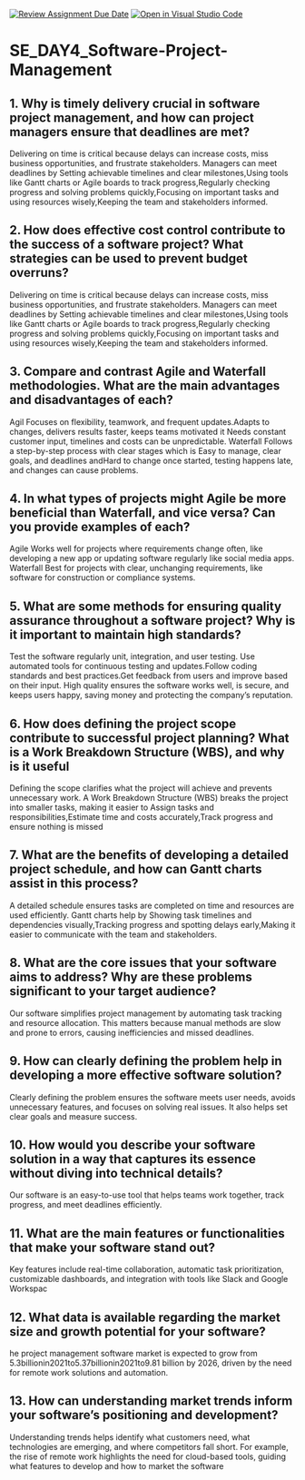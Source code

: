 [![Review Assignment Due Date](https://classroom.github.com/assets/deadline-readme-button-22041afd0340ce965d47ae6ef1cefeee28c7c493a6346c4f15d667ab976d596c.svg)](https://classroom.github.com/a/9pw6JKcu)
[![Open in Visual Studio Code](https://classroom.github.com/assets/open-in-vscode-2e0aaae1b6195c2367325f4f02e2d04e9abb55f0b24a779b69b11b9e10269abc.svg)](https://classroom.github.com/online_ide?assignment_repo_id=18446838&assignment_repo_type=AssignmentRepo)
# SE_DAY4_Software-Project-Management
## 1. Why is timely delivery crucial in software project management, and how can project managers ensure that deadlines are met?
Delivering on time is critical because delays can increase costs, miss business opportunities, and frustrate stakeholders. Managers can meet deadlines by Setting achievable timelines and clear milestones,Using tools like Gantt charts or Agile boards to track progress,Regularly checking progress and solving problems quickly,Focusing on important tasks and using resources wisely,Keeping the team and stakeholders informed.
## 2. How does effective cost control contribute to the success of a software project? What strategies can be used to prevent budget overruns?
Delivering on time is critical because delays can increase costs, miss business opportunities, and frustrate stakeholders. Managers can meet deadlines by Setting achievable timelines and clear milestones,Using tools like Gantt charts or Agile boards to track progress,Regularly checking progress and solving problems quickly,Focusing on important tasks and using resources wisely,Keeping the team and stakeholders informed.
## 3. Compare and contrast Agile and Waterfall methodologies. What are the main advantages and disadvantages of each?
Agil  Focuses on flexibility, teamwork, and frequent updates.Adapts to changes, delivers results faster, keeps teams motivated it  Needs constant customer input, timelines and costs can be unpredictable.
Waterfall Follows a step-by-step process with clear stages which is Easy to manage, clear goals, and deadlines andHard to change once started, testing happens late, and changes can cause problems.
## 4. In what types of projects might Agile be more beneficial than Waterfall, and vice versa? Can you provide examples of each?
Agile Works well for projects where requirements change often, like developing a new app or updating software regularly like social media apps.
Waterfall Best for projects with clear, unchanging requirements, like software for construction or compliance systems.
## 5. What are some methods for ensuring quality assurance throughout a software project? Why is it important to maintain high standards?
Test the software regularly unit, integration, and user testing.
Use automated tools for continuous testing and updates.Follow coding standards and best practices.Get feedback from users and improve based on their input.
High quality ensures the software works well, is secure, and keeps users happy, saving money and protecting the company’s reputation.
## 6. How does defining the project scope contribute to successful project planning? What is a Work Breakdown Structure (WBS), and why is it useful
Defining the scope clarifies what the project will achieve and prevents unnecessary work. A Work Breakdown Structure (WBS) breaks the project into smaller tasks, making it easier to Assign tasks and responsibilities,Estimate time and costs accurately,Track progress and ensure nothing is missed
## 7. What are the benefits of developing a detailed project schedule, and how can Gantt charts assist in this process?
A detailed schedule ensures tasks are completed on time and resources are used efficiently. Gantt charts help by Showing task timelines and dependencies visually,Tracking progress and spotting delays early,Making it easier to communicate with the team and stakeholders.
## 8. What are the core issues that your software aims to address? Why are these problems significant to your target audience?
Our software simplifies project management by automating task tracking and resource allocation. This matters because manual methods are slow and prone to errors, causing inefficiencies and missed deadlines.
## 9. How can clearly defining the problem help in developing a more effective software solution?
Clearly defining the problem ensures the software meets user needs, avoids unnecessary features, and focuses on solving real issues. It also helps set clear goals and measure success.
## 10. How would you describe your software solution in a way that captures its essence without diving into technical details?
 Our software is an easy-to-use tool that helps teams work together, track progress, and meet deadlines efficiently.
## 11. What are the main features or functionalities that make your software stand out?
Key features include real-time collaboration, automatic task prioritization, customizable dashboards, and integration with tools like Slack and Google Workspac
## 12. What data is available regarding the market size and growth potential for your software?
he project management software market is expected to grow from 5.3billionin2021to5.37billionin2021to9.81 billion by 2026, driven by the need for remote work solutions and automation.
## 13. How can understanding market trends inform your software’s positioning and development?
Understanding trends helps identify what customers need, what technologies are emerging, and where competitors fall short. For example, the rise of remote work highlights the need for cloud-based tools, guiding what features to develop and how to market the software
